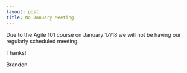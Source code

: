 ```yaml
---
layout: post
title: No January Meeting
---
```

<p>Due to the Agile 101 course on January 17/18 we will not be having our regularly scheduled meeting.</p>
<p>Thanks!</p>
<p>Brandon</p>
